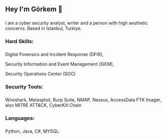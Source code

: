 <h2 align="left">Hey I'm Görkem 👋</h2>

###

<p align="left"> I am a cyber security analyst, writer and a person with high aesthetic concerns. Based in Istanbul, Turkiye. </p>

###

<h3 align="left">Hard Skills: </h3>

###

<p> Digital Forensics and Incident Response (DFIR), </p>
<p> Security Information and Event Management (SIEM), </p>
<p> Security Operations Center (SOC) </p>

###

<h3 align="left"> Security Tools: </h3>

###

Wireshark, Metasploit, Burp Suite, NMAP, Nessus, AccessData FTK Imager,
also MITRE ATT&CK, CyberKill Chain

###


<h3 align="left">Languages: </h3>

###

Python, Java, C#, MYSQL.

###


